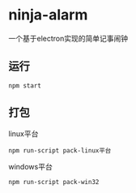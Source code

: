 # ninja-alarm
一个基于electron实现的简单记事闹钟

## 运行
```
npm start
```

## 打包
linux平台
```
npm run-script pack-linux平台
```

windows平台
```
npm run-script pack-win32
```

